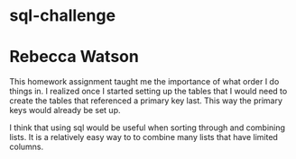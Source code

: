 # sql-challenge
# Rebecca Watson

This homework assignment taught me the importance of what order I do things in. I realized once I started setting up the tables that I would need to create the tables that referenced a primary key last. This way the primary keys would already be set up. 

I think that using sql would be useful when sorting through and combining lists. It is a relatively easy way to to combine many lists that have limited columns. 